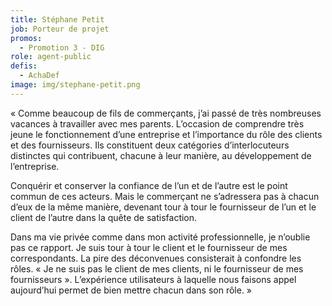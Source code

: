```yaml
---
title: Stéphane Petit
job: Porteur de projet
promos:
  - Promotion 3 - DIG
role: agent-public
defis:
  - AchaDef
image: img/stephane-petit.png
---
```


« Comme beaucoup de fils de commerçants, j’ai passé de très nombreuses vacances à travailler avec mes parents. L’occasion de comprendre très jeune le fonctionnement d’une entreprise et l’importance du rôle des clients et des fournisseurs. Ils constituent deux catégories d’interlocuteurs distinctes qui contribuent, chacune à leur manière, au développement de l’entreprise.

Conquérir et conserver la confiance de l’un et de l’autre est le point commun de ces acteurs. Mais le commerçant ne s’adressera pas à chacun d’eux de la même manière, devenant tour à tour le fournisseur de l’un et le client de l’autre dans la quête de satisfaction.

Dans ma vie privée comme dans mon activité professionnelle, je n’oublie pas ce rapport. Je suis tour à tour le client et le fournisseur de mes correspondants. La pire des déconvenues consisterait à confondre les rôles. « Je ne suis pas le client de mes clients, ni le fournisseur de mes fournisseurs ». L’expérience utilisateurs à laquelle nous faisons appel aujourd’hui permet de bien mettre chacun dans son rôle. »
